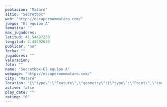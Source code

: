 ```yaml
---
poblacion: "Mataró"
sitio: "Secretbox"
web: "http://escaperoommataro.com/"
juego: "El equipo A"
tematica: ""
max_jugadores: 
latitud: 41.54487230
longitud: 2.43492630
publicar: "no"
fecha: ""
jugadores: ""
valoracion: 
foto: ""
name: "Secretbox-El equipo A"
webpage: "http://escaperoommataro.com/"
city: "Mataró"
location: "{\"type\":\"Feature\",\"geometry\":{\"type\":\"Point\",\"coordinates\":[2.4349263,41.5448723]}}"
active: false
play_date: ""
rating: "0"
---
```

